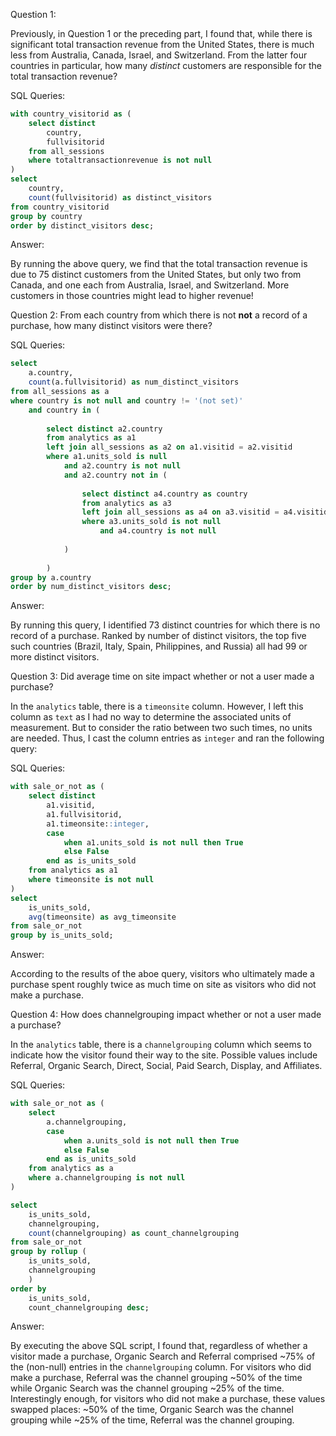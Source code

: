 Question 1: 

Previously, in Question 1 or the preceding part, I found that, while there is significant total transaction revenue from the United States, there is much less from Australia, Canada, Israel, and Switzerland. From the latter four countries in particular, how many *distinct* customers are responsible for the total transaction revenue?  

SQL Queries:

```sql
with country_visitorid as (
	select distinct
		country,
		fullvisitorid
	from all_sessions
	where totaltransactionrevenue is not null
)
select
	country,
	count(fullvisitorid) as distinct_visitors
from country_visitorid
group by country
order by distinct_visitors desc;
```

Answer: 

By running the above query, we find that the total transaction revenue is due to 75 distinct customers from the United States, but only two from Canada, and one each from Australia, Israel, and Switzerland. More customers in those countries might lead to higher revenue!


Question 2: From each country from which there is not **not** a record of a purchase, how many distinct visitors were there?

SQL Queries:

```sql
select
	a.country,
	count(a.fullvisitorid) as num_distinct_visitors
from all_sessions as a
where country is not null and country != '(not set)'
	and country in (
	
		select distinct a2.country 
		from analytics as a1
		left join all_sessions as a2 on a1.visitid = a2.visitid
		where a1.units_sold is null
			and a2.country is not null
			and a2.country not in (
			
				select distinct a4.country as country 
				from analytics as a3
				left join all_sessions as a4 on a3.visitid = a4.visitid
				where a3.units_sold is not null
					and a4.country is not null
			
			)
		
		) 
group by a.country
order by num_distinct_visitors desc;
```

Answer: 

By running this query, I identified 73 distinct countries for which there is no record of a purchase. Ranked by number of distinct visitors, the top five such countries (Brazil, Italy, Spain, Philippines, and Russia) all had 99 or more distinct visitors. 


Question 3: Did average time on site impact whether or not a user made a purchase?

In the `analytics` table, there is a `timeonsite` column. However, I left this column as `text` as I had no way to determine the associated units of measurement. But to consider the ratio between two such times, no units are needed. Thus, I cast the column entries as `integer` and ran the following query: 

SQL Queries:

```sql
with sale_or_not as (
	select distinct
		a1.visitid,
		a1.fullvisitorid,
		a1.timeonsite::integer,
		case
			when a1.units_sold is not null then True
			else False
		end as is_units_sold
	from analytics as a1
	where timeonsite is not null
)
select
	is_units_sold,
	avg(timeonsite) as avg_timeonsite
from sale_or_not
group by is_units_sold;
```

Answer:

According to the results of the aboe query, visitors who ultimately made a purchase spent roughly twice as much time on site as visitors who did not make a purchase.

Question 4: How does channelgrouping impact whether or not a user made a purchase?

In the `analytics` table, there is a `channelgrouping` column which seems to indicate how the visitor found their way to the site. Possible values include Referral, Organic Search, Direct, Social, Paid Search, Display, and Affiliates.

SQL Queries:

```sql
with sale_or_not as (
	select
		a.channelgrouping,
		case
			when a.units_sold is not null then True
			else False
		end as is_units_sold
	from analytics as a
	where a.channelgrouping is not null
)

select
	is_units_sold,
	channelgrouping,
	count(channelgrouping) as count_channelgrouping
from sale_or_not
group by rollup (
	is_units_sold,
	channelgrouping
	)
order by
	is_units_sold,
	count_channelgrouping desc;
```

Answer:

By executing the above SQL script, I found that, regardless of whether a visitor made a purchase, Organic Search and Referral comprised ~75% of the (non-null) entries in the `channelgrouping` column. For visitors who did make a purchase, Referral was the channel grouping ~50% of the time while Organic Search was the channel grouping ~25% of the time. Interestingly enough, for visitors who did not make a purchase, these values swapped places: ~50% of the time, Organic Search was the channel grouping while ~25% of the time, Referral was the channel grouping.
